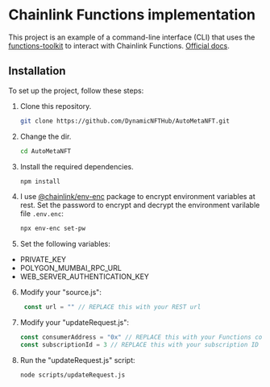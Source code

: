 # Chainlink Functions implementation

This project is an example of a command-line interface (CLI) that uses the [functions-toolkit](https://github.com/smartcontractkit/functions-toolkit) to interact with Chainlink Functions. [Official docs](https://docs.chain.link/chainlink-functions/tutorials/automate-functions#sourcejs).


## Installation

To set up the project, follow these steps:

1. Clone this repository.
   ```bash
   git clone https://github.com/DynamicNFTHub/AutoMetaNFT.git
   ```
2. Change the dir.
   ```bash
   cd AutoMetaNFT
   ```
3. Install the required dependencies.

   ```bash
   npm install
   ```

4. I use [@chainlink/env-enc](https://www.npmjs.com/package/@chainlink/env-enc) package to encrypt environment variables at rest. Set the password to encrypt and decrypt the environment varilable file `.env.enc`:

   ```bash
   npx env-enc set-pw
   ```

5. Set the following variables:
- PRIVATE_KEY
- POLYGON_MUMBAI_RPC_URL
- WEB_SERVER_AUTHENTICATION_KEY

6. Modify your "source.js":

   ```js
    const url = "" // REPLACE this with your REST url
   ```

7. Modify your "updateRequest.js":

    ```js
    const consumerAddress = "0x" // REPLACE this with your Functions consumer address
    const subscriptionId = 3 // REPLACE this with your subscription ID
    ```

8. Run the "updateRequest.js" script:

    ```bash
    node scripts/updateRequest.js
    ```